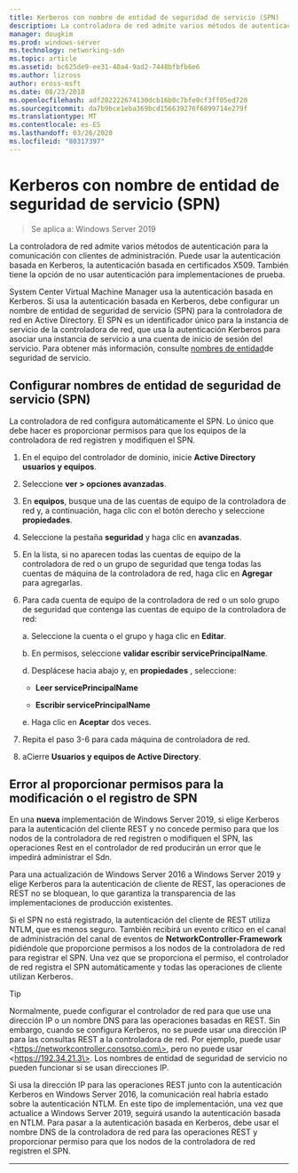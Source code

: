 ```yaml
---
title: Kerberos con nombre de entidad de seguridad de servicio (SPN)
description: La controladora de red admite varios métodos de autenticación para la comunicación con clientes de administración. Puede usar la autenticación basada en Kerberos, la autenticación basada en certificados X509. También tiene la opción de no usar autenticación para implementaciones de prueba.
manager: dougkim
ms.prod: windows-server
ms.technology: networking-sdn
ms.topic: article
ms.assetid: bc625de9-ee31-40a4-9ad2-7448bfbfb6e6
ms.author: lizross
author: eross-msft
ms.date: 08/23/2018
ms.openlocfilehash: adf282222674130dcb16b0c7bfe0cf3ff05ed720
ms.sourcegitcommit: da7b9bce1eba369bcd156639276f6899714e279f
ms.translationtype: MT
ms.contentlocale: es-ES
ms.lasthandoff: 03/26/2020
ms.locfileid: "80317397"
---
```

# <a name="kerberos-with-service-principal-name-spn"></a>Kerberos con nombre de entidad de seguridad de servicio (SPN)

>Se aplica a: Windows Server 2019

La controladora de red admite varios métodos de autenticación para la comunicación con clientes de administración. Puede usar la autenticación basada en Kerberos, la autenticación basada en certificados X509. También tiene la opción de no usar autenticación para implementaciones de prueba.

System Center Virtual Machine Manager usa la autenticación basada en Kerberos. Si usa la autenticación basada en Kerberos, debe configurar un nombre de entidad de seguridad de servicio (SPN) para la controladora de red en Active Directory. El SPN es un identificador único para la instancia de servicio de la controladora de red, que usa la autenticación Kerberos para asociar una instancia de servicio a una cuenta de inicio de sesión del servicio. Para obtener más información, consulte [nombres de entidad](https://docs.microsoft.com/windows/desktop/ad/service-principal-names)de seguridad de servicio.

## <a name="configure-service-principal-names-spn"></a>Configurar nombres de entidad de seguridad de servicio (SPN)

La controladora de red configura automáticamente el SPN. Lo único que debe hacer es proporcionar permisos para que los equipos de la controladora de red registren y modifiquen el SPN.

1.  En el equipo del controlador de dominio, inicie **Active Directory usuarios y equipos**.

2.  Seleccione **ver \> opciones avanzadas**.

3.  En **equipos**, busque una de las cuentas de equipo de la controladora de red y, a continuación, haga clic con el botón derecho y seleccione **propiedades**.

4.  Seleccione la pestaña **seguridad** y haga clic en **avanzadas**.

5.  En la lista, si no aparecen todas las cuentas de equipo de la controladora de red o un grupo de seguridad que tenga todas las cuentas de máquina de la controladora de red, haga clic en **Agregar** para agregarlas.

6.  Para cada cuenta de equipo de la controladora de red o un solo grupo de seguridad que contenga las cuentas de equipo de la controladora de red:

    a.  Seleccione la cuenta o el grupo y haga clic en **Editar**.

    b.  En permisos, seleccione **validar escribir servicePrincipalName**.

    d.  Desplácese hacia abajo y, en **propiedades** , seleccione:

       -  **Leer servicePrincipalName**

       -  **Escribir servicePrincipalName**

    e.  Haga clic en **Aceptar** dos veces.

7.  Repita el paso 3-6 para cada máquina de controladora de red.

8.  aCierre **Usuarios y equipos de Active Directory**.

## <a name="failure-to-provide-permissions-for-spn-registrationmodification"></a>Error al proporcionar permisos para la modificación o el registro de SPN

En una **nueva** implementación de Windows Server 2019, si elige Kerberos para la autenticación del cliente REST y no concede permiso para que los nodos de la controladora de red registren o modifiquen el SPN, las operaciones Rest en el controlador de red producirán un error que le impedirá administrar el Sdn.

Para una actualización de Windows Server 2016 a Windows Server 2019 y elige Kerberos para la autenticación de cliente de REST, las operaciones de REST no se bloquean, lo que garantiza la transparencia de las implementaciones de producción existentes. 

Si el SPN no está registrado, la autenticación del cliente de REST utiliza NTLM, que es menos seguro. También recibirá un evento crítico en el canal de administración del canal de eventos de **NetworkController-Framework** pidiéndole que proporcione permisos a los nodos de la controladora de red para registrar el SPN. Una vez que se proporciona el permiso, el controlador de red registra el SPN automáticamente y todas las operaciones de cliente utilizan Kerberos.


>[!TIP]
>Normalmente, puede configurar el controlador de red para que use una dirección IP o un nombre DNS para las operaciones basadas en REST. Sin embargo, cuando se configura Kerberos, no se puede usar una dirección IP para las consultas REST a la controladora de red. Por ejemplo, puede usar \<https://networkcontroller.consotso.com\>, pero no puede usar \<https://192.34.21.3\>. Los nombres de entidad de seguridad de servicio no pueden funcionar si se usan direcciones IP.
>
>Si usa la dirección IP para las operaciones REST junto con la autenticación Kerberos en Windows Server 2016, la comunicación real habría estado sobre la autenticación NTLM. En este tipo de implementación, una vez que actualice a Windows Server 2019, seguirá usando la autenticación basada en NTLM. Para pasar a la autenticación basada en Kerberos, debe usar el nombre DNS de la controladora de red para las operaciones REST y proporcionar permiso para que los nodos de la controladora de red registren el SPN.

---